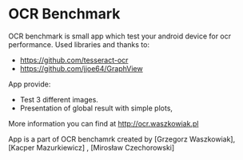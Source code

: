 # OCR Benchmark


OCR benchmark is small app which test your android device for ocr performance.
Used libraries and thanks to:
  - https://github.com/tesseract-ocr
  - https://github.com/jjoe64/GraphView

App provide:
  - Test 3 different images.
  - Presentation of global result with simple plots,
  
More information you can find at http://ocr.waszkowiak.pl

App is a part of OCR benchamrk created by [Grzegorz Waszkowiak], [Kacper Mazurkiewicz] , [Mirosław Czechorowski]
